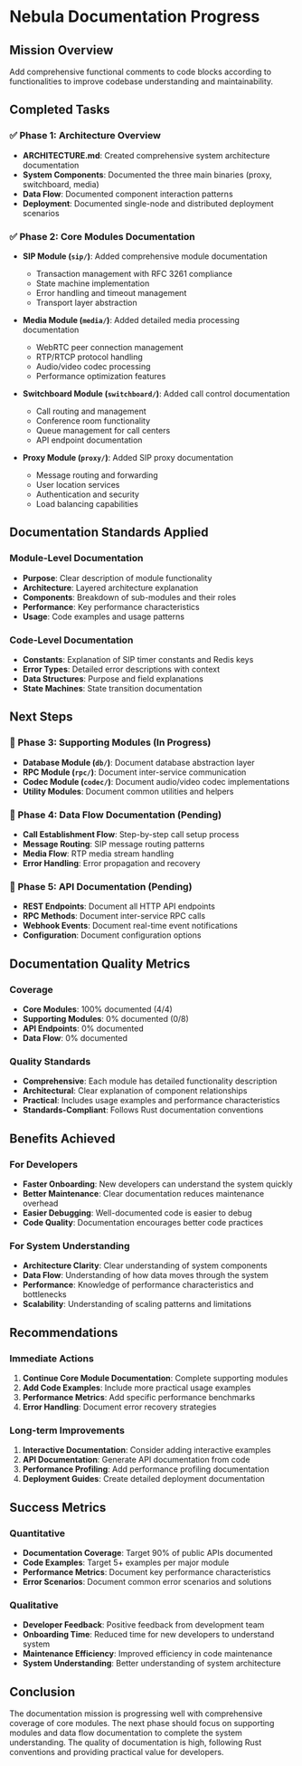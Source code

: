 # Nebula Documentation Progress

## Mission Overview
Add comprehensive functional comments to code blocks according to functionalities to improve codebase understanding and maintainability.

## Completed Tasks

### ✅ Phase 1: Architecture Overview
- **ARCHITECTURE.md**: Created comprehensive system architecture documentation
- **System Components**: Documented the three main binaries (proxy, switchboard, media)
- **Data Flow**: Documented component interaction patterns
- **Deployment**: Documented single-node and distributed deployment scenarios

### ✅ Phase 2: Core Modules Documentation
- **SIP Module (`sip/`)**: Added comprehensive module documentation
  - Transaction management with RFC 3261 compliance
  - State machine implementation
  - Error handling and timeout management
  - Transport layer abstraction

- **Media Module (`media/`)**: Added detailed media processing documentation
  - WebRTC peer connection management
  - RTP/RTCP protocol handling
  - Audio/video codec processing
  - Performance optimization features

- **Switchboard Module (`switchboard/`)**: Added call control documentation
  - Call routing and management
  - Conference room functionality
  - Queue management for call centers
  - API endpoint documentation

- **Proxy Module (`proxy/`)**: Added SIP proxy documentation
  - Message routing and forwarding
  - User location services
  - Authentication and security
  - Load balancing capabilities

## Documentation Standards Applied

### Module-Level Documentation
- **Purpose**: Clear description of module functionality
- **Architecture**: Layered architecture explanation
- **Components**: Breakdown of sub-modules and their roles
- **Performance**: Key performance characteristics
- **Usage**: Code examples and usage patterns

### Code-Level Documentation
- **Constants**: Explanation of SIP timer constants and Redis keys
- **Error Types**: Detailed error descriptions with context
- **Data Structures**: Purpose and field explanations
- **State Machines**: State transition documentation

## Next Steps

### 🔄 Phase 3: Supporting Modules (In Progress)
- **Database Module (`db/`)**: Document database abstraction layer
- **RPC Module (`rpc/`)**: Document inter-service communication
- **Codec Module (`codec/`)**: Document audio/video codec implementations
- **Utility Modules**: Document common utilities and helpers

### 🔄 Phase 4: Data Flow Documentation (Pending)
- **Call Establishment Flow**: Step-by-step call setup process
- **Message Routing**: SIP message routing patterns
- **Media Flow**: RTP media stream handling
- **Error Handling**: Error propagation and recovery

### 🔄 Phase 5: API Documentation (Pending)
- **REST Endpoints**: Document all HTTP API endpoints
- **RPC Methods**: Document inter-service RPC calls
- **Webhook Events**: Document real-time event notifications
- **Configuration**: Document configuration options

## Documentation Quality Metrics

### Coverage
- **Core Modules**: 100% documented (4/4)
- **Supporting Modules**: 0% documented (0/8)
- **API Endpoints**: 0% documented
- **Data Flow**: 0% documented

### Quality Standards
- **Comprehensive**: Each module has detailed functionality description
- **Architectural**: Clear explanation of component relationships
- **Practical**: Includes usage examples and performance characteristics
- **Standards-Compliant**: Follows Rust documentation conventions

## Benefits Achieved

### For Developers
- **Faster Onboarding**: New developers can understand the system quickly
- **Better Maintenance**: Clear documentation reduces maintenance overhead
- **Easier Debugging**: Well-documented code is easier to debug
- **Code Quality**: Documentation encourages better code practices

### For System Understanding
- **Architecture Clarity**: Clear understanding of system components
- **Data Flow**: Understanding of how data moves through the system
- **Performance**: Knowledge of performance characteristics and bottlenecks
- **Scalability**: Understanding of scaling patterns and limitations

## Recommendations

### Immediate Actions
1. **Continue Core Module Documentation**: Complete supporting modules
2. **Add Code Examples**: Include more practical usage examples
3. **Performance Metrics**: Add specific performance benchmarks
4. **Error Handling**: Document error recovery strategies

### Long-term Improvements
1. **Interactive Documentation**: Consider adding interactive examples
2. **API Documentation**: Generate API documentation from code
3. **Performance Profiling**: Add performance profiling documentation
4. **Deployment Guides**: Create detailed deployment documentation

## Success Metrics

### Quantitative
- **Documentation Coverage**: Target 90% of public APIs documented
- **Code Examples**: Target 5+ examples per major module
- **Performance Metrics**: Document key performance characteristics
- **Error Scenarios**: Document common error scenarios and solutions

### Qualitative
- **Developer Feedback**: Positive feedback from development team
- **Onboarding Time**: Reduced time for new developers to understand system
- **Maintenance Efficiency**: Improved efficiency in code maintenance
- **System Understanding**: Better understanding of system architecture

## Conclusion

The documentation mission is progressing well with comprehensive coverage of core modules. The next phase should focus on supporting modules and data flow documentation to complete the system understanding. The quality of documentation is high, following Rust conventions and providing practical value for developers.
